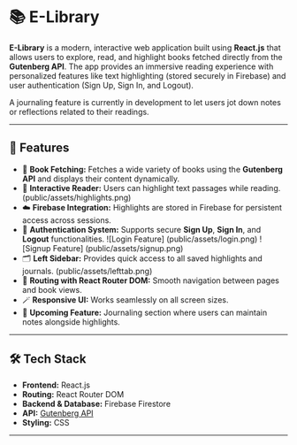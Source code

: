 # 📚 E-Library  

**E-Library** is a modern, interactive web application built using **React.js** that allows users to explore, read, and highlight books fetched directly from the **Gutenberg API**. The app provides an immersive reading experience with personalized features like text highlighting (stored securely in Firebase) and user authentication (Sign Up, Sign In, and Logout).  

A journaling feature is currently in development to let users jot down notes or reflections related to their readings.  

---

## 🚀 Features  

- 📖 **Book Fetching:** Fetches a wide variety of books using the **Gutenberg API** and displays their content dynamically.
- 💬 **Interactive Reader:** Users can highlight text passages while reading.
(public/assets/highlights.png) 
- ☁️ **Firebase Integration:** Highlights are stored in Firebase for persistent access across sessions.  
- 🔑 **Authentication System:** Supports secure **Sign Up**, **Sign In**, and **Logout** functionalities.
![Login Feature]
(public/assets/login.png)
![Signup Feature]
(public/assets/signup.png)
- 🗂️ **Left Sidebar:** Provides quick access to all saved highlights and journals.
(public/assets/lefttab.png) 
- 🧭 **Routing with React Router DOM:** Smooth navigation between pages and book views.  
- 🪄 **Responsive UI:** Works seamlessly on all screen sizes.  
- 📝 **Upcoming Feature:** Journaling section where users can maintain notes alongside highlights.  

---

## 🛠️ Tech Stack  

- **Frontend:** React.js  
- **Routing:** React Router DOM  
- **Backend & Database:** Firebase Firestore  
- **API:** [Gutenberg API](https://gutendex.com/)  
- **Styling:** CSS

---
